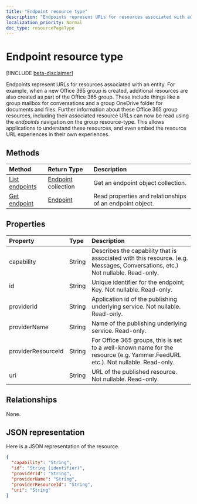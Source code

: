 ```yaml
---
title: "Endpoint resource type"
description: "Endpoints represent URLs for resources associated with an entity.  For example, when a new Office 365 group is created, additional resources are also created as part of the Office 365 group. These include things like a group mailbox for conversations and a group OneDrive folder for documents and files. Further information about these Office 365 group resources, including their associated resource URLs can now be read using the *endpoints* navigation on the group resource-type. This allows applications to understand these resources, and even embed the resource URL experiences in their own experiences. "
localization_priority: Normal
doc_type: resourcePageType
---
```


# Endpoint resource type

[!INCLUDE [beta-disclaimer](../../includes/beta-disclaimer.md)]

Endpoints represent URLs for resources associated with an entity.  For example, when a new Office 365 group is created, additional resources are also created as part of the Office 365 group. These include things like a group mailbox for conversations and a group OneDrive folder for documents and files. Further information about these Office 365 group resources, including their associated resource URLs can now be read using the *endpoints* navigation on the group resource-type. This allows applications to understand these resources, and even embed the resource URL experiences in their own experiences. 

## Methods

| Method		   | Return Type	|Description|
|:---------------|:--------|:----------|
|[List endpoints](../api/group-list-endpoints.md) |[Endpoint](endpoint.md) collection| Get an endpoint object collection. |
|[Get endpoint](../api/endpoint-get.md) | [Endpoint](endpoint.md) |Read properties and relationships of an endpoint object.|

## Properties
| Property	   | Type	|Description|
|:---------------|:--------|:----------|
| capability     | String  | Describes the capability that is associated with this resource. (e.g. Messages, Conversations, etc.)  Not nullable. Read-only. |
| id             | String  | Unique identifier for the endpoint; Key. Not nullable. Read-only.|
| providerId     | String  | Application id of the publishing underlying service. Not nullable. Read-only.|
| providerName   | String  | Name of the publishing underlying service. Read-only.|
| providerResourceId|String| For Office 365 groups, this is set to a well-known name for the resource (e.g. Yammer.FeedURL etc.). Not nullable. Read-only.|
| uri            | String  | URL of the published resource. Not nullable. Read-only.|

## Relationships

None.


## JSON representation
Here is a JSON representation of the resource.

<!-- {
  "blockType": "resource",
  "optionalProperties": [

  ],
  "@odata.type": "microsoft.graph.endpoint"
}-->

```json
{
  "capability": "String",
  "id": "String (identifier)",
  "providerId": "String",
  "providerName": "String",
  "providerResourceId": "String",
  "uri": "String"
}

```

<!-- uuid: 8fcb5dbc-d5aa-4681-8e31-b001d5168d79
2015-10-25 14:57:30 UTC -->
<!--
{
  "type": "#page.annotation",
  "description": "Endpoint resource",
  "keywords": "",
  "section": "documentation",
  "tocPath": "",
  "suppressions": []
}
-->
